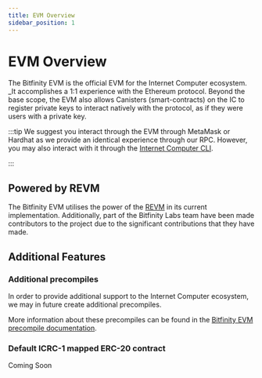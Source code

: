 ```yaml
---
title: EVM Overview
sidebar_position: 1
---
```


# EVM Overview

The Bitfinity EVM is the official EVM for the
Internet Computer ecosystem. _It accomplishes a 1:1 experience with the Ethereum protocol.
Beyond the base scope, the EVM also allows Canisters (smart-contracts) on the IC to register private keys
to interact natively with the protocol, as if they were users with a private key.

:::tip
We suggest you interact through the EVM through MetaMask or Hardhat as we provide
an identical experience through our RPC. However, you may also interact with it through the [Internet Computer CLI].

[Internet Computer CLI]: https://internetcomputer.org/docs/current/references/cli-reference/dfx-parent
:::

## Powered by REVM

The Bitfinity EVM utilises the power of the [REVM] in its current implementation. Additionally,
part of the Bitfinity Labs team have been made contributors to the project due to the significant
contributions that they have made.

[REVM]: https://github.com/bluealloy/revm

## Additional Features

### Additional precompiles

In order to provide additional support to the Internet Computer ecosystem, we may in future  create additional precompiles.

More information about these precompiles can be found in the [Bitfinity EVM precompile documentation].

[Bitfinity EVM precompile documentation]: ./precompiles.md

### Default ICRC-1 mapped ERC-20 contract

Coming Soon
